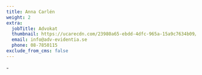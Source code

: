 ```yaml
---
title: Anna Carlén
weight: 2
extra:
  jobTitle: Advokat
  thumbnail: https://ucarecdn.com/23980a65-ebdd-4dfc-965a-15a9c7634b09/
  email: info@adv-evidentia.se
  phone: 08-7850115
exclude_from_cms: false
---
```

\-
